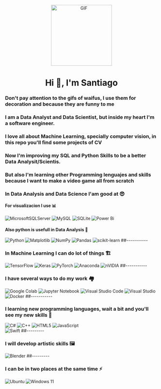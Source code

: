 <p align="center">
  <img alt="GIF" src="https://github.com/user-attachments/assets/006ee6d2-95cc-499a-8c01-d09dbb45f40c" width="200">
</p>



<h1 align="center">Hi 👋, I'm Santiago </h1>
<h3 align="text-align: justify">Don't pay attention to the gifs of waifus, I use them for decoration and because they are funny to me</h3>
<h3 align="center: justify">I am a Data Analyst and Data Scientist, but inside my heart I'm a software engineer.</h3>
<h3 align="center: justify">I love all about Machine Learning, specially computer vision, in this repo you'll find some projects of CV</h3>
<h3 align="center: justify">Now I'm improving my SQL and Python Skills to be a better Data Analysit/Scientis.</h3>
<h3 align="center: justify">But also I'm learning other Programming lenguajes and skills because I want to make a video game all from scratch</h3>

### In Data Analysis and Data Science I'am good at 😎
#### For visualizacion I use 📊
![MicrosoftSQLServer](https://img.shields.io/badge/Microsoft%20SQL%20Server-CC2927?style=for-the-badge&logo=microsoft%20sql%20server&logoColor=white)
![MySQL](https://img.shields.io/badge/mysql-4479A1.svg?style=for-the-badge&logo=mysql&logoColor=white)
![SQLite](https://img.shields.io/badge/sqlite-%2307405e.svg?style=for-the-badge&logo=sqlite&logoColor=white)
![Power Bi](https://img.shields.io/badge/power_bi-F2C811?style=for-the-badge&logo=powerbi&logoColor=black)
#### Also python is usefull in Data Analysis 🐍
![Python](https://img.shields.io/badge/python-3670A0?style=for-the-badge&logo=python&logoColor=ffdd54)
![Matplotlib](https://img.shields.io/badge/Matplotlib-%23ffffff.svg?style=for-the-badge&logo=Matplotlib&logoColor=black)
![NumPy](https://img.shields.io/badge/numpy-%23013243.svg?style=for-the-badge&logo=numpy&logoColor=white)
![Pandas](https://img.shields.io/badge/pandas-%23150458.svg?style=for-the-badge&logo=pandas&logoColor=white)
![scikit-learn](https://img.shields.io/badge/scikit--learn-%23F7931E.svg?style=for-the-badge&logo=scikit-learn&logoColor=white)
##-----------

### In Machine Learning I can do lot of things 🏗️
![TensorFlow](https://img.shields.io/badge/TensorFlow-%23FF6F00.svg?style=for-the-badge&logo=TensorFlow&logoColor=white)
![Keras](https://img.shields.io/badge/Keras-%23D00000.svg?style=for-the-badge&logo=Keras&logoColor=white) 
![PyTorch](https://img.shields.io/badge/PyTorch-%23EE4C2C.svg?style=for-the-badge&logo=PyTorch&logoColor=white)
![Anaconda](https://img.shields.io/badge/Anaconda-%2344A833.svg?style=for-the-badge&logo=anaconda&logoColor=white)
![nVIDIA](https://img.shields.io/badge/cuda-000000.svg?style=for-the-badge&logo=nVIDIA&logoColor=green)
##----------- 
### I have several ways to do my work 🏘️
![Google Colab](https://img.shields.io/badge/Google%20Colab-%23F9A825.svg?style=for-the-badge&logo=googlecolab&logoColor=white)
![Jupyter Notebook](https://img.shields.io/badge/jupyter-%23FA0F00.svg?style=for-the-badge&logo=jupyter&logoColor=white)
![Visual Studio Code](https://img.shields.io/badge/Visual%20Studio%20Code-0078d7.svg?style=for-the-badge&logo=visual-studio-code&logoColor=white)
![Visual Studio](https://img.shields.io/badge/Visual%20Studio-5C2D91.svg?style=for-the-badge&logo=visual-studio&logoColor=white)
![Docker](https://img.shields.io/badge/docker-%230db7ed.svg?style=for-the-badge&logo=docker&logoColor=white)
##-----------
### I learning new programming languages, wait a bit and you'll see my new skills 🦾
![C#](https://img.shields.io/badge/c%23-%23239120.svg?style=for-the-badge&logo=csharp&logoColor=white)
![C++](https://img.shields.io/badge/c++-%2300599C.svg?style=for-the-badge&logo=c%2B%2B&logoColor=white)
![HTML5](https://img.shields.io/badge/html5-%23E34F26.svg?style=for-the-badge&logo=html5&logoColor=white)
![JavaScript](https://img.shields.io/badge/javascript-%23323330.svg?style=for-the-badge&logo=javascript&logoColor=%23F7DF1E)   
![Swift](https://img.shields.io/badge/swift-F54A2A?style=for-the-badge&logo=swift&logoColor=white)
##---------
### I will develop artistic skills 🖼️
![Blender](https://img.shields.io/badge/blender-%23F5792A.svg?style=for-the-badge&logo=blender&logoColor=white)
##---------
### I can be in two places at the same time ⚡️ 	
![Ubuntu](https://img.shields.io/badge/Ubuntu-E95420?style=for-the-badge&logo=ubuntu&logoColor=white)
![Windows 11](https://img.shields.io/badge/Windows%2011-%230079d5.svg?style=for-the-badge&logo=Windows%2011&logoColor=white)
  
  








